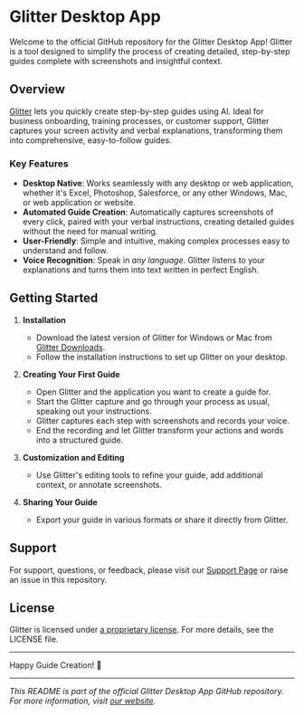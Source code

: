 # Glitter Desktop App

Welcome to the official GitHub repository for the Glitter Desktop App! Glitter is a tool designed to simplify the process of creating detailed, step-by-step guides complete with screenshots and insightful context.

## Overview

[Glitter](https://www.glitter.io) lets you quickly create step-by-step guides using AI. Ideal for business onboarding, training processes, or customer support, Glitter captures your screen activity and verbal explanations, transforming them into comprehensive, easy-to-follow guides.

### Key Features

- **Desktop Native**: Works seamlessly with any desktop or web application, whether it's Excel, Photoshop, Salesforce, or any other Windows, Mac, or web application or website.
- **Automated Guide Creation**: Automatically captures screenshots of every click, paired with your verbal instructions, creating detailed guides without the need for manual writing.
- **User-Friendly**: Simple and intuitive, making complex processes easy to understand and follow.
- **Voice Recognition**: Speak in *any language*. Glitter listens to your explanations and turns them into text written in perfect English.

## Getting Started

1. **Installation**
    - Download the latest version of Glitter for Windows or Mac from [Glitter Downloads](https://www.glitter.io/app/download).
    - Follow the installation instructions to set up Glitter on your desktop.

2. **Creating Your First Guide**
    - Open Glitter and the application you want to create a guide for.
    - Start the Glitter capture and go through your process as usual, speaking out your instructions.
    - Glitter captures each step with screenshots and records your voice.
    - End the recording and let Glitter transform your actions and words into a structured guide.

3. **Customization and Editing**
    - Use Glitter's editing tools to refine your guide, add additional context, or annotate screenshots.

4. **Sharing Your Guide**
    - Export your guide in various formats or share it directly from Glitter.

## Support

For support, questions, or feedback, please visit our [Support Page](https://wwww.glitter.io/help) or raise an issue in this repository.

## License

Glitter is licensed under [a proprietary license](LICENSE). For more details, see the LICENSE file.

---

Happy Guide Creation! 🌟

---

*This README is part of the official Glitter Desktop App GitHub repository. For more information, visit [our website](https://www.glitter.io).*
